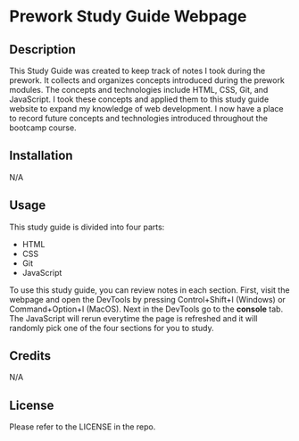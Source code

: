 # Prework Study Guide Webpage

## Description

This Study Guide was created to keep track of notes I took during the prework.
It collects and organizes concepts introduced during the prework modules.
The concepts and technologies include HTML, CSS, Git, and JavaScript. I took these concepts and applied them to this study guide website to expand my knowledge of web development. I now have a place to record future concepts and technologies introduced throughout the bootcamp course.



## Installation

N/A

## Usage

This study guide is divided into four parts:
- HTML
- CSS
- Git
- JavaScript

To use this study guide, you can review notes in each section. First, visit the webpage and open the DevTools by pressing Control+Shift+I (Windows) or Command+Option+I (MacOS).
Next in the DevTools go to the **console** tab. The JavaScript will rerun everytime the page is refreshed and it will randomly pick one of the four sections for you to study.


## Credits
N/A


## License
Please refer to the LICENSE in the repo.


